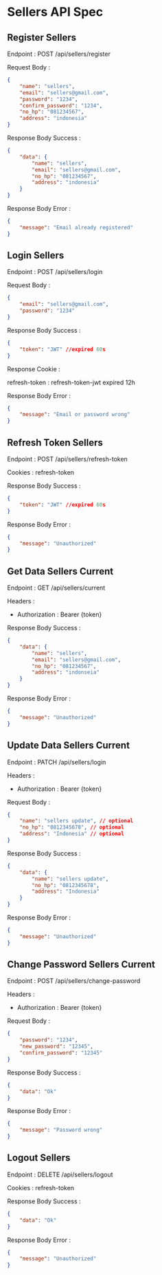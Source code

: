 # Sellers API Spec

## Register Sellers
Endpoint : POST /api/sellers/register

Request Body :

```json
{
    "name": "sellers",
    "email": "sellers@gmail.com",
    "password": "1234",
    "confirm_password": "1234",
    "no_hp": "081234567",
    "address": "indonesia"
}
```

Response Body Success :

```json
{
    "data": {
        "name": "sellers",
        "email": "sellers@gmail.com",
        "no_hp": "081234567",
        "address": "indonesia"
    }
}
```

Response Body Error :

```json
{
    "message": "Email already registered"
}
```

## Login Sellers

Endpoint : POST /api/sellers/login

Request Body :

```json
{
    "email": "sellers@gmail.com",
    "password": "1234"
}
```

Response Body Success :

```json
{
    "token": "JWT" //expired 60s
}
```
Response Cookie :

refresh-token : refresh-token-jwt expired 12h

Response Body Error :

```json
{
    "message": "Email or password wrong"
}
```

## Refresh Token Sellers

Endpoint : POST /api/sellers/refresh-token

Cookies : refresh-token

Response Body Success :

```json
{
    "token": "JWT" //expired 60s
}
```

Response Body Error :

```json
{
    "message": "Unauthorized"
}
```

## Get Data Sellers Current

Endpoint : GET /api/sellers/current

Headers :
- Authorization : Bearer {token}

Response Body Success :

```json
{
    "data": {
        "name": "sellers",
        "email": "sellers@gmail.com",
        "no_hp": "081234567",
        "address": "indonseia"
    }
}
```

Response Body Error :

```json
{
    "message": "Unauthorized"
}
```

## Update Data Sellers Current

Endpoint : PATCH /api/sellers/login

Headers :
- Authorization : Bearer {token}

Request Body :

```json
{
    "name": "sellers update", // optional
    "no_hp": "0812345678", // optional
    "address": "Indonesia" // optional
}
```

Response Body Success :

```json
{
    "data": {
        "name": "sellers update", 
        "no_hp": "0812345678", 
        "address": "Indonesia"
    }
}
```

Response Body Error :

```json
{
    "message": "Unauthorized"
}
```

## Change Password Sellers Current

Endpoint : POST /api/sellers/change-password

Headers :
- Authorization : Bearer {token}

Request Body :

```json
{
    "password": "1234",
    "new_password": "12345",
    "confirm_password": "12345"
}
```

Response Body Success :

```json
{
    "data": "Ok"
}
```

Response Body Error :

```json
{
    "message": "Password wrong"
}
```

## Logout Sellers

Endpoint : DELETE /api/sellers/logout

Cookies : refresh-token

Response Body Success :

```json
{
    "data": "Ok"
}
```

Response Body Error :

```json
{
    "message": "Unauthorized"
}